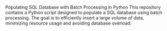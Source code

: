 Populating SQL Database with Batch Processing in Python
This repository contains a Python script designed to populate a SQL database using batch processing. The goal is to efficiently insert a large volume of data, minimizing resource usage and avoiding database overload.
